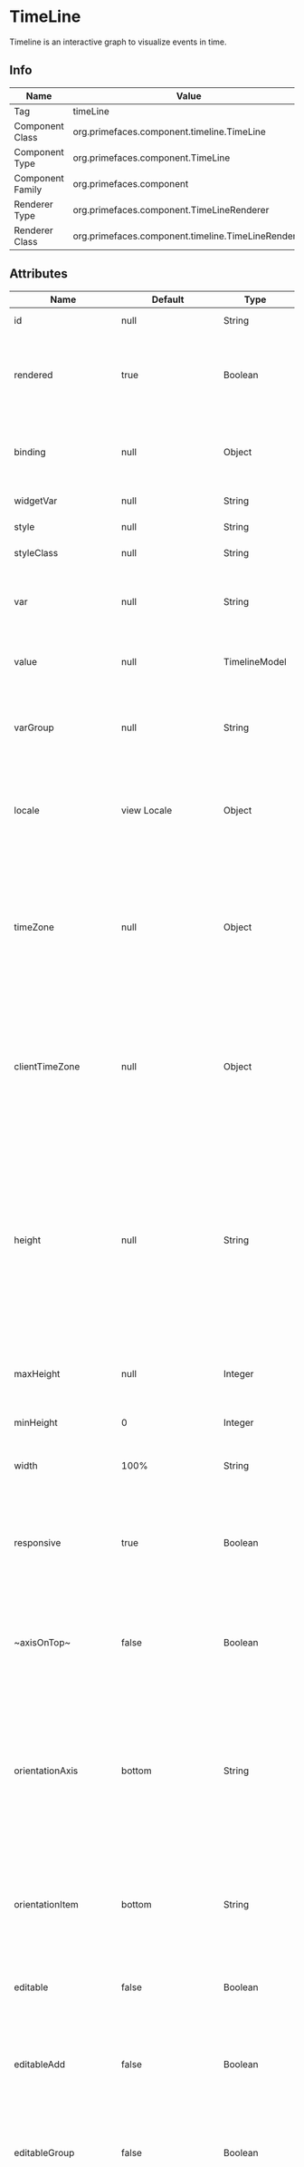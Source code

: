 # TimeLine

Timeline is an interactive graph to visualize events in time.

## Info

| Name | Value |
| --- | --- |
| Tag | timeLine
| Component Class | org.primefaces.component.timeline.TimeLine
| Component Type | org.primefaces.component.TimeLine
| Component Family | org.primefaces.component |
| Renderer Type | org.primefaces.component.TimeLineRenderer
| Renderer Class | org.primefaces.component.timeline.TimeLineRenderer

## Attributes

| Name | Default | Type | Description |
| --- | --- | --- | --- |
id | null | String | Unique identifier of the component
rendered | true | Boolean | Boolean value to specify the rendering of the component, when set to false component will not be rendered.
binding | null | Object | An el expression that maps to a server side UIComponent instance in a backing bean
widgetVar | null | String | Name of the client side widget.
style | null | String | Inline style of the component.
styleClass | null | String | Style class of the component.
var | null | String | Name of the request-scoped variable for underlaying object in the TimelineEvent for each iteration.
value | null | TimelineModel | An instance of TimelineModel representing the backing model.
varGroup | null | String | Name of the request-scoped variable for underlaying object in the TimelineGroup for each iteration.
locale | view Locale | Object | User locale for i18n localization messages. The attribute can be either a String or java.util.Locale object.
timeZone | null | Object | Target time zone to convert start / end dates of TimelineEvent's in server side. The attribute can be either a String or TimeZone object or null. If null, timeZone defaults to the server's time zone the application is running in.
clientTimeZone | null | Object | Time zone the user would like to see dates in UI. The attribute can be either a String or TimeZone object or null. If null, clientTimeZone defaults to browser's time zone.
height | null | String | The height of the timeline in pixels or as a percentage. When height is undefined or null, the height of the timeline is automatically adjusted to fit the contents. It is possible to set a maximum height using option maxHeight to prevent the timeline from getting too high in case of automatically calculated height.
maxHeight | null | Integer | Specifies the maximum height for the Timeline in pixels.
minHeight | 0 | Integer | Specifies a minimum height for the Timeline in pixels.
width | 100% | String | The width of the timeline in pixels or as a percentage.
responsive | true | Boolean | Check if the timeline container is resized, and if so, resize the timeline. Useful when the webpage (browser window) or a layout pane / unit containing the timeline component is resized.
~axisOnTop~ | false | Boolean | (Deprecated, use orientationAxis instead.) If false, the horizontal axis is drawn at the bottom. If true, the axis is drawn on top.
orientationAxis | bottom | String | Orientation of the timeline axis: 'top', 'bottom' (default), 'both', or 'none'. If orientation is 'bottom', the time axis is drawn at the bottom. When 'top', the axis is drawn on top. When 'both', two axes are drawn, both on top and at the bottom. In case of 'none', no axis is drawn at all.
orientationItem | bottom | String | Orientation of the timeline items: 'top' or 'bottom' (default). Determines whether items are aligned to the top or bottom of the Timeline.
editable | false | Boolean | If true, the items in the timeline can be manipulated. Only applicable when option selectable is true.
editableAdd | false | Boolean | If true, new items can be created by double tapping an empty space in the Timeline. Takes precedence over editable.
editableGroup | false | Boolean | If true, items can be dragged from one group to another. Only applicable when the Timeline has groups. Takes precedence over editable.
editableRemove | false | Boolean | If true, items can be deleted by first selecting them, and then clicking the delete button on the top right of the item. Takes precedence over editable.
editableOverrideItems | false | Boolean | If true, TimelineEvent specific editables properties are overridden by timeline settings.
selectable | true | Boolean | If true, events on the timeline are selectable. Selectable events can fire AJAX "select" events.
zoomable | true | Boolean | If true, the timeline is zoomable. When the timeline is zoomed, AJAX "rangechange" events are fired.
moveable | true | Boolean | If true, the timeline is movable. When the timeline is moved, AJAX "rangechange" events are fired.
start | null | LocalDateTime  | The initial start date for the axis of the timeline. If not provided, the earliest date present in the events is taken as start date.
end | null | LocalDateTime  | The initial end date for the axis of the timeline. If not provided, the latest date present in the events is taken as end date.
min | null | LocalDateTime  | Set a minimum Date for the visible range. It will not be possible to move beyond this minimum.
max | null | LocalDateTime  | Set a maximum Date for the visible range. It will not be possible to move beyond this maximum.
zoomMin | 10L | Long | Set a minimum zoom interval for the visible range in milliseconds. It will not be possible to zoom in further than this minimum.
zoomMax | 315360000000000L | Long | Set a maximum zoom interval for the visible range in milliseconds. It will not be possible to zoom out further than this maximum. Default value equals 315360000000000 ms (about 10000 years).
preloadFactor | 0.0f | Float | Preload factor is a positive float value or 0 which can be used for lazy loading of events. When the lazy loading feature is active, the calculated time range for preloading will be multiplicated by the preload factor. The result of this multiplication specifies the additional time range which will be considered for the preloading during moving / zooming too. For example, if the calculated time range for preloading is 5 days and the preload factor is 0.2, the result is 5 * 0.2 = 1 day. That means, 1 day backwards and / or 1 day onwards will be added to the original calculated time range. The event's area to be preloaded is wider then. This helps to avoid frequently, time-consuming fetching of events. Default value is 0.
eventMargin | 10 | Integer | The minimal margin in pixels between events.
eventMarginAxis | 10 | Integer | The minimal margin in pixels between events and the horizontal axis.
eventHorizontalMargin | 10 | Integer | The minimal horizontal margin in pixels between items. Takes precedence over eventMargin property.
eventVerticalMargin | 10 | Integer | The minimal vertical margin in pixels between items. Takes precedence over eventMargin property.
eventStyle | null | String | Specifies the default type for the timeline items. Choose from 'box', 'point' and 'range'. If undefined, the Timeline will auto detect the type from the items data: if a start and end date is available, a 'range' will be created, and else, a 'box' is created.
~groupsChangeable~ | true | Boolean | (Deprecated, use editableGroup property instead.) If true, items can be moved from one group to another. Only applicable when groups are used.
groupsOrder | true | Boolean | Allows to customize the way groups are ordered. When true (default), groups will be ordered by content alphabetically (when the list of groups is missing) or by native ordering of TimelineGroup object in the list of groups (when the list of groups is available). When false, groups will not be ordered at all.
groupStyle | null | String | A css text string to apply custom styling for an individual group label, for example "color: red; background-color: pink;".
snap | function | String | When moving items on the Timeline, they will be snapped to nice dates like full hours or days, depending on the current scale. The snap function can be replaced with a custom javascript function, or can be set to null to disable snapping. The signature of the snap function is:<br><br> ````function snap(date: Date, scale: string, step: number) : Date or number````<br><br>The parameter scale can be can be 'millisecond', 'second', 'minute', 'hour', 'weekday, 'week', 'day, 'month, or 'year'. The parameter step is a number like 1, 2, 4, 5.
~snapEvents~ | true | Boolean | (Deprecated, use snap property instead) If true, the start and end of an event will be snapped nice integer values when moving or resizing the event. Default is true.
stackEvents | true | Boolean | If true, the start and end of an event will be snapped nice integer values when moving or resizing the event.
showCurrentTime | true | Boolean | If true, the timeline shows a red, vertical line displaying the current time.
showMajorLabels | true | Boolean | By default, the timeline shows both minor and major date labels on the horizontal axis. For example the minor labels show minutes and the major labels show hours. When "showMajorLabels" is false, no major labels are shown.
showMinorLabels | true | Boolean | By default, the timeline shows both minor and major date labels on the horizontal axis. For example the minor labels show minutes and the major labels show hours. When "showMinorLabels" is false, no minor labels are shown. When both "showMajorLabels" and "showMinorLabels" are false, no horizontal axis will be visible.
~timeChangeable~ | true | Boolean | (Deprecated, use editableTime property instead.) If false, items can not be moved or dragged horizontally (neither start time nor end time is changable). This is useful when items should be editable but can only be changed regarding group or content (typical use case: scheduling events).
clickToUse | false | Boolean | When a Timeline is configured to be clickToUse, it will react to mouse and touch events only when active. When active, a blue shadow border is displayed around the Timeline. The Timeline is set active by clicking on it, and is changed to inactive again by clicking outside the Timeline or by pressing the ESC key.
showTooltips | true | Boolean | If true, items with titles will display a tooltip. If false, item tooltips are prevented from showing.
tooltipFollowMouse | false | Boolean | If true, tooltips will follow the mouse as they move around in the item.
tooltipOverflowMethod | flip | String | Set how the tooltip should act if it is about to overflow out of the timeline. Choose from 'cap', 'flip' and 'none'. If it is set to 'cap', the tooltip will just cap its position to inside to timeline. If set to 'flip', the position of the tooltip will flip around the cursor so that a corner is at the cursor, and the rest of it is visible. If set to 'none', the tooltip will be positioned independently of the timeline, so parts of the tooltip could possibly be hidden or stick ouf of the timeline, depending how CSS overflow is defined for the timeline (by default it's hidden).
tooltipDelay | 500 | Integer | Set a value (in ms) that the tooltip is delayed before showing. Default is 500.
dropHoverStyleClass | null | String | Style class to apply when an acceptable draggable is dragged over.
dropActiveStyleClass | null | String | Style class to apply when an acceptable draggable is being dragged over.
dropAccept | null | String | Selector to define the accepted draggables.
dropScope | null | String | Scope key to match draggables and droppables.
dir | ltr | String | Defines direction of timeline. Valid values are "ltr" (default) and "rtl".
extender | null | String | Name of javascript function to extend the options of the underlying timeline javascript component.

## Getting started with the TimeLine
TimeLine requires a value of org.primefaces.model.timeline.TimelineModel type. An event should
be an instance of org.primefaces.model.timeline.TimelineEvent and included in model via add
method.

```xhtml
<p:timeline id="timeline" value="#{basicTimelineView.model}" height="250px" />
```
```java
public class BasicTimelineView implements Serializable {
    private TimelineModel model;

    @PostConstruct
    protected void initialize() {
        model = new TimelineModel();
        model.add(new TimelineEvent("PrimeUI 1.1", LocalDate.of(2014, 6, 12)));
        model.add(new TimelineEvent("PrimeFaces 5.1.3", LocalDate.of(2014, 10, 11)));
    }
}
```
## Custom Menu
A custom menu can be defined using menu facet.

```xhtml
<p:timeline id="timeline" value="#{basicTimelineView.model}" widgetVar="timeline">
    <f:facet name="menu">
        <p:commandButton type="button" icon="fa fa-arrow-left" onclick="PF('timeline').move(-0.2);" />
        <p:commandButton type="button" icon="fa fa-arrow-right" onclick="PF('timeline').move(0.2);" />
        <p:commandButton type="button" icon="fa fa-search-plus" onclick="PF('timeline').zoom(0.2);" />
        <p:commandButton type="button" icon="fa fa-search-minus" onclick="PF('timeline').zoom(-0.2);" />
    </f:facet>
</p:timeline>
```
## Loading Screen
A loading screen can be defined using loading facet.

```xhtml
<p:timeline id="timeline" value="#{basicTimelineView.model}">
    <f:facet name="loading">
        LOADING<br />
        <p:graphicImage name="/demo/images/ajaxloadingbar.gif" />
    </f:facet>
</p:timeline>
```
## Tooltip
If you define title property in _TimelineEvent_ and/or _TimelineGroup_ java objects, then a tooltip is displayed when holding the mouse on the item and/or
group respectively. Title property can be plain text or HTML in case of TimelineEvent and only plain text in case of TimelineGroup.

A facet called "eventTitle" can be defined in <p:timeline> to provide custom content for event's title.
```xhtml
<p:timeline id="timeline" value="#{basicTimelineView.model}" var="data">
    <f:facet name="eventTitle">
        <h:panelGrid columns="2">
            <strong>My property:</strong>
            <h:outputText value="#{data.myproperty}" />
            <strong>Another property:</strong>
            <h:outputText value="#{data.anotherProperty}" />
        </h:panelGrid>
    </f:facet>
</p:timeline>
```
## Extender
Extender property is a javascript function that allows access to the underlying timeline api.

```xhtml
<p:timeline id="timeline" value="#{basicTimelineView.model}" extender="timelineExtender" />

<h:outputScript>
    function timelineExtender() {
       //copy the config options into a variable
       var options = $.extend(true, {}, this.cfg.opts);

       options = {
          //hide weekends and non labor hours
          hiddenDates: [
                {start: '2014-08-09 00:00:00', end: '2014-08-11 00:00:00', repeat:'weekly'},
                {start: '2014-08-09 00:00:00', end: '2014-08-09 06:00:00', repeat:'daily'},
                {start: '2014-08-09 18:00:00', end: '2014-08-10 00:00:00', repeat:'daily'}
          ]
       };

       //merge all options into the main timeline options
       $.extend(true, this.cfg.opts, options);
    };
</h:outputScript>
```
## Localization
By default locale information is retrieved from the view’s locale and can be overridden by the _locale_
attribute which can take a locale key as a | String | or a java.util.Locale instance. Default
language of labels are English and you need to add the necessary translations to your page manually
as PrimeFaces does not include language translations. Localization of Timeline component depends largely on
the localization of javascript library moment.js. To enable localization, your moment.js must be loaded with locales <strong>before</strong>
timeline javascript gets loaded. Following is an example of Spanish localization.

```xhtml
<!DOCTYPE html>
<html xmlns="http://www.w3c.org/1999/xhtml"
        xmlns:h="http://xmlns.jcp.org/jsf/html"
        xmlns:f="http://xmlns.jcp.org/jsf/core"
        xmlns:p="http://primefaces.org/ui">
    <h:head>
        <f:facet name="first">
            <h:outputScript name=”path/to/your/moment.js” />
            <h:outputScript name=”path/to/your/moment/locale/es.js” />
        </f:facet>
    </h:head>
    <h:body>
        <p:timeline id="timeline" value="#{basicTimelineView.model}" locale="es" />
    </h:body>
</html>
```
## Examples
For examples on editing, grouping, styling, ranges, linked timelines and lazy loading please visit:

https://www.primefaces.org/showcase/ui/data/timeline/basic.xhtml

## Ajax Behavior Events

| Event | Listener Parameter | Fired |
| --- | --- | --- |
add | org.primefaces.event.timeline.TimelineAddEvent | On event add.
change | org.primefaces.event.timeline.TimelineModificationEvent | On event change.
changed | org.primefaces.event.timeline.TimelineModificationEvent | On event change complete.
edit | org.primefaces.event.timeline.TimelineModificationEvent | On event edit.
delete | org.primefaces.event.timeline.TimelineModificationEvent | On event delete.
select | org.primefaces.event.timeline.TimelineSelectEvent | On event select.
rangechange | org.primefaces.event.timeline.TimelineRangeEvent | On range change.
rangechanged | org.primefaces.event.timeline.TimelineRangeEvent | On range change complete.
lazyload | org.primefaces.event.timeline.TimelineLazyLoadEvent | On lazy load.
drop | org.primefaces.event.timeline.TimelineDragDropEvent | On drop from outside.

## Client Side API
Widget: _PrimeFaces.widget.Timeline_

| Method | Params | Return Type | Description |
| --- | --- | --- | --- |
| move(moveFactor, options, callback) | __moveFactor:__ a Number that determines the moving amount. A positive value will move right, a negative value will move left.<br><br> __animation:__ (optional) boolean or {duration: number, easingFunction: string}. If true (default) or an Object, the range is animated smoothly to the new window. An object can be provided to specify duration and easing function. Default duration is 500 ms, and default easing function is 'easeInOutQuad'. Available easing functions: "linear", "easeInQuad", "easeOutQuad", "easeInOutQuad", "easeInCubic", "easeOutCubic", "easeInOutCubic", "easeInQuart", "easeOutQuart", "easeInOutQuart", "easeInQuint", "easeOutQuint", "easeInOutQuint". <br><br> __callback:__ (optional) A callback function that executes after move Timeline. | void | Moves the timeline the given movefactor to the left or right.
| zoom(zoomFactor, options, callback) | __zoomFactor:__ a number between -1 and +1. If positive zoom in, and if negative zoom out. <br><br> __animation:__ (optional) boolean or {duration: number, easingFunction: string}. If true (default) or an Object, the range is animated smoothly to the new window. An object can be provided to specify duration and easing function. Default duration is 500 ms, and default easing function is 'easeInOutQuad'. Available easing functions: "linear", "easeInQuad", "easeOutQuad", "easeInOutQuad", "easeInCubic", "easeOutCubic", "easeInOutCubic", "easeInQuart", "easeOutQuart", "easeInOutQuart", "easeInQuint", "easeOutQuint", "easeInOutQuint". <br><br> __callback:__ (optional) A callback function that executes after Timeline gets zoomed in or out. | void | Zooms the timeline the given zoomfactor in or out.
| cancelAdd() | - | void | Cancel the event of adding a Timeline item. It must be called inside the _onstart_ property of Ajax Behavior _add_ event.
| cancelChange() | - | void | Cancel the event of change a Timeline item. It must be called inside the _onstart_ property of Ajax Behavior _changed_ event.
| cancelDelete() | - | void | Cancel the event of delete a Timeline item. It must be called inside the _onstart_ property of Ajax Behavior _delete_ event.

